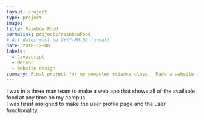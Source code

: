 ```yaml
---
layout: project
type: project
image: 
title: Rainbow Food
permalink: projects/rainbowFood
# All dates must be YYYY-MM-DD format!
date: 2018-12-08
labels:
  - Javascript
  - Meteor
  - Website design
summary: Final project for my computer science class.  Made a website that listed all the food that is available on the University of Hawaii at Manoa campus.
---
```


I was in a three man team to make a web app that shows all of the available food at any time on my campus.  
I was firsst assigned to make the user profile page and the user functionality.  
